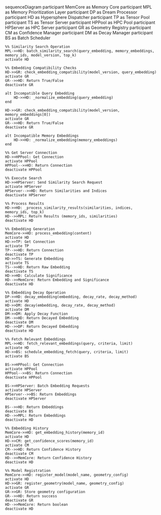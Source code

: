 sequenceDiagram
    participant MemCore as Memory Core
    participant MPL as Memory Prioritization Layer
    participant DP as Dream Processor
    participant HD as Hypersphere Dispatcher
    participant TP as Tensor Pool
    participant TS as Tensor Server
    participant HPPool as HPC Pool
    participant HPServer as HPC Server
    participant GR as Geometry Registry
    participant CM as Confidence Manager
    participant DM as Decay Manager
    participant BS as Batch Scheduler
    
    %% Similarity Search Operation
    MPL->>HD: batch_similarity_search(query_embedding, memory_embeddings, memory_ids, model_version, top_k)
    activate HD
    
    %% Embedding Compatibility Checks
    HD->>GR: check_embedding_compatibility(model_version, query_embedding)
    activate GR
    GR-->>HD: Return True/False
    deactivate GR
    
    alt Incompatible Query Embedding
        HD->>HD: _normalize_embedding(query_embedding)
    end
    
    HD->>GR: check_embedding_compatibility(model_version, memory_embeddings[0])
    activate GR
    GR-->>HD: Return True/False
    deactivate GR
    
    alt Incompatible Memory Embeddings
        HD->>HD: _normalize_embedding(memory_embeddings)
    end
    
    %% Get Server Connection
    HD->>HPPool: Get Connection
    activate HPPool
    HPPool-->>HD: Return Connection
    deactivate HPPool
    
    %% Execute Search
    HD->>HPServer: Send Similarity Search Request
    activate HPServer
    HPServer-->>HD: Return Similarities and Indices
    deactivate HPServer
    
    %% Process Results
    HD->>HD: _process_similarity_results(similarities, indices, memory_ids, top_k)
    HD-->>MPL: Return Results (memory_ids, similarities)
    deactivate HD
    
    %% Embedding Generation
    MemCore->>HD: process_embedding(content)
    activate HD
    HD->>TP: Get Connection
    activate TP
    TP-->>HD: Return Connection
    deactivate TP
    HD->>TS: Generate Embedding
    activate TS
    TS-->>HD: Return Raw Embedding
    deactivate TS
    HD->>HD: Calculate Significance
    HD-->>MemCore: Return Embedding and Significance
    deactivate HD
    
    %% Embedding Decay Operation
    DP->>HD: decay_embedding(embedding, decay_rate, decay_method)
    activate HD
    HD->>DM: decay(embedding, decay_rate, decay_method)
    activate DM
    DM->>DM: Apply Decay Function
    DM-->>HD: Return Decayed Embedding
    deactivate DM
    HD-->>DP: Return Decayed Embedding
    deactivate HD
    
    %% Fetch Relevant Embeddings
    MPL->>HD: fetch_relevant_embeddings(query, criteria, limit)
    activate HD
    HD->>BS: schedule_embedding_fetch(query, criteria, limit)
    activate BS
    
    BS->>HPPool: Get Connection
    activate HPPool
    HPPool-->>BS: Return Connection
    deactivate HPPool
    
    BS->>HPServer: Batch Embedding Requests
    activate HPServer
    HPServer-->>BS: Return Embeddings
    deactivate HPServer
    
    BS-->>HD: Return Embeddings
    deactivate BS
    HD-->>MPL: Return Embeddings
    deactivate HD
    
    %% Embedding History
    MemCore->>HD: get_embedding_history(memory_id)
    activate HD
    HD->>CM: get_confidence_scores(memory_id)
    activate CM
    CM-->>HD: Return Confidence History
    deactivate CM
    HD-->>MemCore: Return Confidence History
    deactivate HD
    
    %% Model Registration
    MemCore->>HD: register_model(model_name, geometry_config)
    activate HD
    HD->>GR: register_geometry(model_name, geometry_config)
    activate GR
    GR->>GR: Store geometry configuration
    GR-->>HD: Return success
    deactivate GR
    HD-->>MemCore: Return boolean
    deactivate HD
